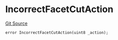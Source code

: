 # IncorrectFacetCutAction
[Git Source](https://github.com/thrackle-io/tron/blob/898ac13e9c0d669d38da44f8bf60a26e9528ba9b/src/protocol/economic/ruleProcessor/RuleProcessorDiamondLib.sol)


```solidity
error IncorrectFacetCutAction(uint8 _action);
```

